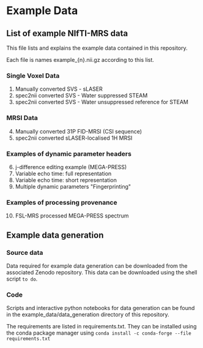 # Example Data

## List of example NIfTI-MRS data
This file lists and explains the example data contained in this repository.

Each file is names example_{n}.nii.gz according to this list.

### Single Voxel Data
1. Manually converted SVS - sLASER
2. spec2nii converted SVS - Water suppressed STEAM
3. spec2nii converted SVS - Water unsuppressed reference for STEAM

### MRSI Data
4. Manually converted 31P FID-MRSI (CSI sequence)
5. spec2nii converted sLASER-localised 1H MRSI

### Examples of dynamic parameter headers
6. j-difference editing example (MEGA-PRESS)
7. Variable echo time: full representation
8. Variable echo time: short representation
9. Multiple dynamic parameters "Fingerprinting"

### Examples of processing provenance
10. FSL-MRS processed MEGA-PRESS spectrum

## Example data generation
### Source data
Data required for example data generation can be downloaded from the associated Zenodo repository. This data can be downloaded using the shell script ```to do```.

### Code
Scripts and interactive python notebooks for data generation can be found in the example_data/data_generation directory of this repository.

The requirements are listed in requirements.txt. They can be installed using the conda package manager using ```conda install -c conda-forge --file requirements.txt```
